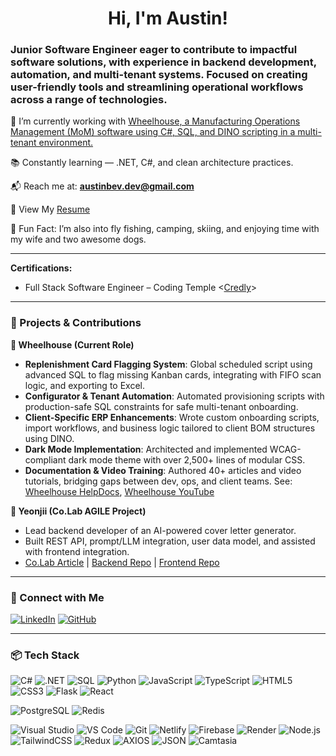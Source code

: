 <h1 align="center">Hi, I'm Austin!</h1>
<h3 align="left">Junior Software Engineer eager to contribute to impactful software solutions, with experience in backend development, automation, and multi-tenant systems. Focused on creating user-friendly tools and streamlining operational workflows across a range of technologies.</h3>

🔭 I’m currently working with [Wheelhouse, a Manufacturing Operations Management (MoM) software using C#, SQL, and DINO scripting in a multi-tenant environment.](https://wheelhousemfg.com/)

📚 Constantly learning — .NET, C#, and clean architecture practices.

📬 Reach me at: **austinbev.dev@gmail.com**

📄 View My [Resume](https://drive.google.com/file/d/1xruOKpbPUsFoj4KRvUqKbPHUeevP1Oam/view?usp=drive_link)

🎣 Fun Fact: I’m also into fly fishing, camping, skiing, and enjoying time with my wife and two awesome dogs.

---

**Certifications:**
- Full Stack Software Engineer – Coding Temple <[Credly](https://www.credly.com/users/austinbeveridge)>

---

### 💼 Projects & Contributions

**🔹 Wheelhouse (Current Role)**
- **Replenishment Card Flagging System**: Global scheduled script using advanced SQL to flag missing Kanban cards, integrating with FIFO scan logic, and exporting to Excel.
- **Configurator & Tenant Automation**: Automated provisioning scripts with production-safe SQL constraints for safe multi-tenant onboarding.
- **Client-Specific ERP Enhancements**: Wrote custom onboarding scripts, import workflows, and business logic tailored to client BOM structures using DINO.
- **Dark Mode Implementation**: Architected and implemented WCAG-compliant dark mode theme with over 2,500+ lines of modular CSS.
- **Documentation & Video Training**: Authored 40+ articles and video tutorials, bridging gaps between dev, ops, and client teams. See: [Wheelhouse HelpDocs](https://support.wheelhousemfg.com), [Wheelhouse YouTube](https://www.youtube.com/channel/UC2JzmtidRfJNjJNrsyqfE_g)

**🔹 Yeonjii (Co.Lab AGILE Project)**
- Lead backend developer of an AI-powered cover letter generator.
- Built REST API, prompt/LLM integration, user data model, and assisted with frontend integration.
- [Co.Lab Article](https://www.joincolab.io/product/Yeonjii-dcfd4) | [Backend Repo](https://github.com/BrownTroutCoding/Yeonjii_Backend.git) | [Frontend Repo](https://github.com/mruthai/yeonjii_frontend.git)

---

### 🔗 Connect with Me

[![LinkedIn](https://img.shields.io/badge/LinkedIn-0077B5?style=flat&logo=linkedin&logoColor=white)](https://www.linkedin.com/in/austin-beveridge-2ab33515b/)
[![GitHub](https://img.shields.io/badge/GitHub-181717?style=flat&logo=github&logoColor=white)](https://github.com/AustinBev)

---

### 📦 Tech Stack

<!-- Languages & Frameworks -->
![C#](https://img.shields.io/badge/C%23-239120?style=for-the-badge&logo=csharp&logoColor=white)
![.NET](https://img.shields.io/badge/.NET-512BD4?style=for-the-badge&logo=dotnet&logoColor=white)
![SQL](https://img.shields.io/badge/SQL-4479A1?style=for-the-badge&logo=postgresql&logoColor=white)
![Python](https://img.shields.io/badge/Python-FFD43B?style=for-the-badge&logo=python&logoColor=blue)
![JavaScript](https://img.shields.io/badge/JavaScript-F7DF1E?style=for-the-badge&logo=javascript&logoColor=black)
![TypeScript](https://img.shields.io/badge/TypeScript-3178C6?style=for-the-badge&logo=typescript&logoColor=white)
![HTML5](https://img.shields.io/badge/HTML5-E34F26?style=for-the-badge&logo=html5&logoColor=white)
![CSS3](https://img.shields.io/badge/CSS3-1572B6?style=for-the-badge&logo=css3&logoColor=white)
![Flask](https://img.shields.io/badge/Flask-000000?style=for-the-badge&logo=flask&logoColor=white)
![React](https://img.shields.io/badge/React-20232A?style=for-the-badge&logo=react&logoColor=61DAFB)

<!-- Databases -->
![PostgreSQL](https://img.shields.io/badge/PostgreSQL-336791?style=for-the-badge&logo=postgresql&logoColor=white)
![Redis](https://img.shields.io/badge/Redis-DC382D?style=for-the-badge&logo=redis&logoColor=white)

<!-- DevOps & Tools -->
![Visual Studio](https://img.shields.io/badge/Visual%20Studio-5C2D91?style=for-the-badge&logo=visualstudio&logoColor=white)
![VS Code](https://img.shields.io/badge/VS%20Code-007ACC?style=for-the-badge&logo=visualstudiocode&logoColor=white)
![Git](https://img.shields.io/badge/Git-F05032?style=for-the-badge&logo=git&logoColor=white)
![Netlify](https://img.shields.io/badge/Netlify-00C7B7?style=for-the-badge&logo=netlify&logoColor=white)
![Firebase](https://img.shields.io/badge/Firebase-FFCA28?style=for-the-badge&logo=firebase&logoColor=white)
![Render](https://img.shields.io/badge/Render-46E3B7?style=for-the-badge&logo=render&logoColor=black)
![Node.js](https://img.shields.io/badge/Node.js-339933?style=for-the-badge&logo=nodedotjs&logoColor=white)
![TailwindCSS](https://img.shields.io/badge/TailwindCSS-38B2AC?style=for-the-badge&logo=tailwindcss&logoColor=white)
![Redux](https://img.shields.io/badge/Redux-764ABC?style=for-the-badge&logo=redux&logoColor=white)
![AXIOS](https://img.shields.io/badge/Axios-5A29E4?style=for-the-badge&logo=axios&logoColor=white)
![JSON](https://img.shields.io/badge/JSON-000000?style=for-the-badge&logo=json&logoColor=white)
![Camtasia](https://img.shields.io/badge/Camtasia-1D9BF0?style=for-the-badge&logoColor=white)
